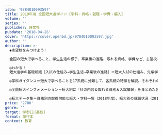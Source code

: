 ```yaml
---
isbn: '9784010093597'
title: 2019年用 全国短大進学イド［学科・資格・就職・学費・編入］
volume: ''
series: ''
publisher: 旺文社
pubdate: '2018-04-26'
cover: 'https://cover.openbd.jp/9784010093597.jpg'
author: ''
description: >-
  ◆志望校をみつけよう！

  全国の短大で学べること、学生生活の様子、卒業後の進路、取れる資格、学費など、志望校を決めるために必要な情報をガイドします。

  ◎わかる！
  短大進学の基礎知識［入試の仕組み→学生生活→卒業後の進路］＝短大入試の仕組み、先輩学生のキャンパスライフ、卒業後の進路状況、短大卒業生の職場レポートなどで短大進学をガイド。

  ◎学科ガイダンス＝短大で学べることを17系統に分類して、各系統の特徴を解説。それぞれの系統に｢先輩の授業誌上レポート｣を掲載。その系統で何を学ぶのか、その系統が学べる短大はどこなのかもわかります。

  ◎全国短大インフォメーション＝短大別に「科の内容＆取れる資格＆入試情報」をまとめた各短大の年鑑です。

  ◎短大データ集＝資格別の取得可能な短大・学科一覧（2018年度）、短大別の就職状況（2017年春実績）、短大別の大学への編入状況、各短大の学費一覧（いずれも2018年春実績）がわかるデータ集。
price: '2700'
genre: ''
target: 学参II(高校)
format: 単行本
content: 教育

---
```

